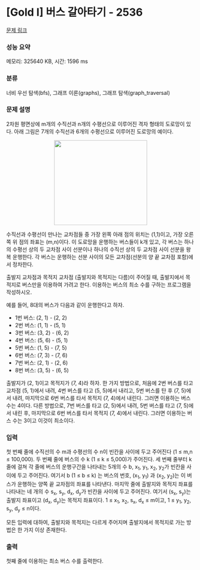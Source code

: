 # [Gold I] 버스 갈아타기 - 2536 

[문제 링크](https://www.acmicpc.net/problem/2536) 

### 성능 요약

메모리: 325640 KB, 시간: 1596 ms

### 분류

너비 우선 탐색(bfs), 그래프 이론(graphs), 그래프 탐색(graph_traversal)

### 문제 설명

<p>2차원 평면상에 m개의 수직선과 n개의 수평선으로 이루어진 격자 형태의 도로망이 있다. 아래 그림은 7개의 수직선과 6개의 수평선으로 이루어진 도로망의 예이다.  </p>

<p style="text-align: center;"><img alt="" src="https://upload.acmicpc.net/85ad3211-f20a-45cc-bd94-91ed20bf5eff/-/preview/" style="width: 248px; height: 226px;"></p>

<p>수직선과 수평선이 만나는 교차점들 중 가장 왼쪽 아래 점의 위치는 (1,1)이고, 가장 오른쪽 위 점의 좌표는 (m,n)이다. 이 도로망을 운행하는 버스들이 k개 있고, 각  버스는 하나의 수평선 상의 두 교차점 사이 선분이나 하나의 수직선 상의 두 교차점 사이 선분을 왕복 운행한다. 각 버스는 운행하는 선분 사이의 모든 교차점(선분의 양 끝 교차점 포함)에서 정차한다. </p>

<p>출발지 교차점과 목적지 교차점 (출발지와 목적지는 다름)이 주어질 때, 출발지에서 목적지로 버스만을 이용하여 가려고 한다. 이용하는 버스의 최소 수를 구하는 프로그램을 작성하시오.  </p>

<p>예를 들어,  8대의 버스가 다음과 같이 운행한다고 하자.</p>

<ul>
	<li>1번 버스: (2, 1) - (2, 2)</li>
	<li>2번 버스: (1, 1) - (5, 1)</li>
	<li>3번 버스: (3, 2) - (6, 2)</li>
	<li>4번 버스: (5, 6) - (5, 1)</li>
	<li>5번 버스: (1, 5) - (7, 5)</li>
	<li>6번 버스: (7, 3) - (7, 6)  </li>
	<li>7번 버스: (2, 1) - (2, 6) </li>
	<li>8번 버스: (3, 5) - (6, 5)</li>
</ul>

<p>출발지가 (2, 1)이고 목적지가 (7, 4)라 하자. 한 가지 방법으로, 처음에 2번 버스를 타고 교차점 (5, 1)에서 내려, 4번 버스를 타고 (5, 5)에서 내리고, 5번 버스를 탄 후 (7, 5)에서 내려, 마지막으로 6번 버스를 타서 목적지 (7, 4)에서 내린다. 그러면 이용하는 버스 수는 4이다. 다른 방법으로, 7번 버스를 타고 (2, 5)에서 내려, 5번 버스를 타고 (7, 5)에서 내린 후, 마지막으로 6번 버스를 타서 목적지 (7, 4)에서 내린다. 그러면 이용하는 버스 수는 3이고 이것이 최소이다. </p>

### 입력 

 <p>첫 번째 줄에 수직선의 수 m과 수평선의 수 n이 빈칸을 사이에 두고 주어진다 (1 ≤ m,n ≤ 100,000). 두 번째 줄에 버스의 수 k (1 ≤ k ≤ 5,000)가 주어진다. 세 번째 줄부터 k 줄에 걸쳐 각 줄에 버스의 운행구간을 나타내는 5개의 수 b, x<sub>1</sub>, y<sub>1</sub>, x<sub>2</sub>, y<sub>2</sub>가 빈칸을 사이에 두고 주어진다. 여기서 b (1 ≤ b ≤ k) 는 버스의 번호, (x<sub>1</sub>, y<sub>1</sub>) 과 (x<sub>2</sub>, y<sub>2</sub>)는 이 버스가 운행하는 양쪽 끝 교차점의 좌표를 나타낸다. 마지막 줄에 출발지와 목적지 좌표를 나타내는 네 개의 수 s<sub>x</sub>, s<sub>y</sub>, d<sub>x</sub>, d<sub>y</sub>가 빈칸을 사이에 두고 주어진다. 여기서 (s<sub>x</sub>, s<sub>y</sub>)는 출발지 좌표이고 (d<sub>x</sub>, d<sub>y</sub>)는 목적지 좌표이다. 1 ≤ x<sub>1</sub>, x<sub>2</sub>, s<sub>x</sub>, d<sub>x</sub> ≤ m이고, 1 ≤ y<sub>1</sub>, y<sub>2</sub>, s<sub>y</sub>, d<sub>y</sub> ≤ n이다. </p>

<p>모든 입력에 대하여, 출발지와 목적지는 다르게 주어지며 출발지에서 목적지로 가는 방법은 한 가지 이상 존재한다.</p>

### 출력 

 <p>첫째 줄에 이용하는 최소 버스 수를 출력한다. </p>

